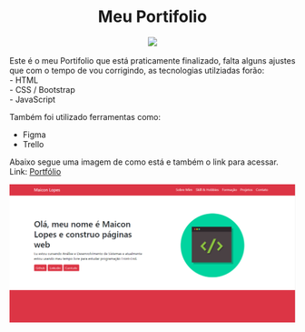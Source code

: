 <h1 align="center">Meu Portifolio</h1>
<p align="center">
<img src="http://img.shields.io/static/v1?label=STATUS&message=EM%20DESENVOLVIMENTO&color=GREEN&style=for-the-badge"> 
</p>

<p>Este é o meu Portifolio que está praticamente finalizado, falta alguns ajustes que com o tempo de vou corrigindo, as tecnologias utilziadas forão: <br>
- HTML <br>
- CSS / Bootstrap <br>  
- JavaScript<br>

Também foi utilizado ferramentas como: <br>
- Figma <br>
- Trello
</p>

Abaixo segue uma imagem de como está e também o link para acessar. <br>
Link: <a href="https://maicon-lopezz-pt.netlify.app/" target="_blank">Portfólio</a> 

<p>
  <img src="https://github.com/LoLpezz/Meu-Portf-lio/blob/main/Portfolio.PNG">
</p>
